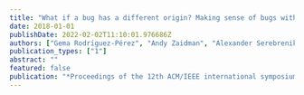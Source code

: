 ```yaml
---
title: "What if a bug has a different origin? Making sense of bugs without an explicit bug introducing change"
date: 2018-01-01
publishDate: 2022-02-02T11:10:01.976686Z
authors: ["Gema Rodrı́guez-Pérez", "Andy Zaidman", "Alexander Serebrenik", "Gregorio Robles", "Jesús M González-Barahona"]
publication_types: ["1"]
abstract: ""
featured: false
publication: "*Proceedings of the 12th ACM/IEEE international symposium on empirical software engineering and measurement*"
---
```


